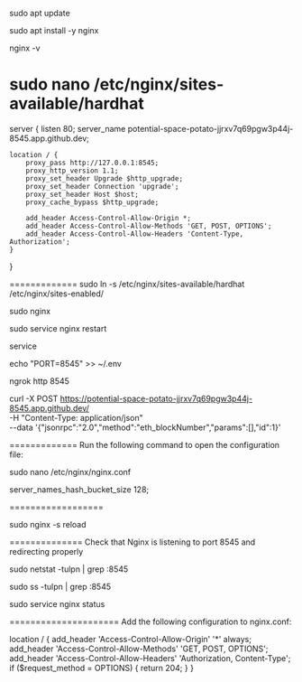 sudo apt update

sudo apt install -y nginx

nginx -v

sudo nano /etc/nginx/sites-available/hardhat
==============
server {
    listen 80;
    server_name potential-space-potato-jjrxv7q69pgw3p44j-8545.app.github.dev;

    location / {
        proxy_pass http://127.0.0.1:8545;
        proxy_http_version 1.1;
        proxy_set_header Upgrade $http_upgrade;
        proxy_set_header Connection 'upgrade';
        proxy_set_header Host $host;
        proxy_cache_bypass $http_upgrade;

        add_header Access-Control-Allow-Origin *;
        add_header Access-Control-Allow-Methods 'GET, POST, OPTIONS';
        add_header Access-Control-Allow-Headers 'Content-Type, Authorization';
    }
}

=============
sudo ln -s /etc/nginx/sites-available/hardhat /etc/nginx/sites-enabled/

sudo nginx

sudo service nginx restart

service 

echo "PORT=8545" >> ~/.env

ngrok http 8545

curl -X POST https://potential-space-potato-jjrxv7q69pgw3p44j-8545.app.github.dev/ \
     -H "Content-Type: application/json" \
     --data '{"jsonrpc":"2.0","method":"eth_blockNumber","params":[],"id":1}'


=============
Run the following command to open the configuration file:

sudo nano /etc/nginx/nginx.conf

server_names_hash_bucket_size 128;

==================

sudo nginx -s reload

==============
Check that Nginx is listening to port 8545 and redirecting properly

sudo netstat -tulpn | grep :8545

sudo ss -tulpn | grep :8545

sudo service nginx status  


=====================
Add the following configuration to nginx.conf:

location / {
  add_header 'Access-Control-Allow-Origin' '*' always;
  add_header 'Access-Control-Allow-Methods' 'GET, POST, OPTIONS';
  add_header 'Access-Control-Allow-Headers' 'Authorization, Content-Type';
  if ($request_method = OPTIONS) {
    return 204;
  }
}


